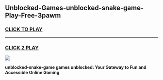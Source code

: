 
## Unblocked-Games-unblocked-snake-game-Play-Free-3pawm
<h3>
<a href="https://premium76.site?title=unblocked-snake-game&ref=21A">CLICK TO PLAY</a></h3>
<hr>

<h3>
<a href="https://premium76.site?title=unblocked-snake-game&ref=21A">CLICK 2 PLAY</a>
  
</h3>

<a href="https://premium76.site?title=unblocked-snake-game&ref=21A"><img src="https://clearcache.store/games.png"></a>


**unblocked-snake-game games unblocked: Your Gateway to Fun and Accessible Online Gaming**
